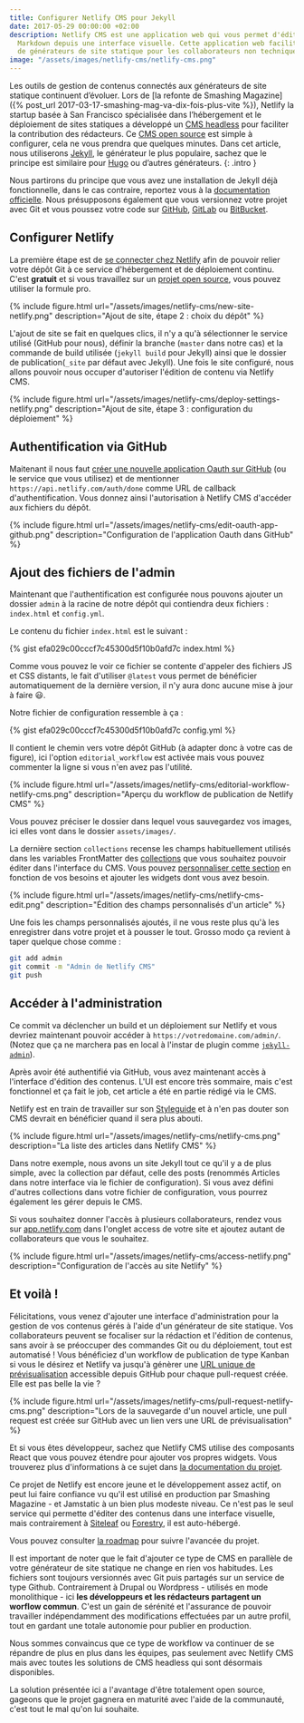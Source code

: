 ```yaml
---
title: Configurer Netlify CMS pour Jekyll
date: 2017-05-29 00:00:00 +02:00
description: Netlify CMS est une application web qui vous permet d'éditer vos fichiers
  Markdown depuis une interface visuelle. Cette application web facilite l'utilisation
  de générateurs de site statique pour les collaborateurs non techniques.
image: "/assets/images/netlify-cms/netlify-cms.png"
---
```


Les outils de gestion de contenus connectés aux générateurs de site statique
continuent d’évoluer. Lors de [la refonte de Smashing Magazine]({% post_url
2017-03-17-smashing-mag-va-dix-fois-plus-vite %}), Netlify la startup basée à
San Francisco spécialisée dans l’hébergement et le déploiement de sites
statiques a développé un [CMS headless](https://www.netlifycms.org/) pour
faciliter la contribution des rédacteurs. Ce [CMS open
source](https://www.netlify.com/blog/2017/03/17/an-open-source-cms-with-a-git-centric-workflow/)
est simple à configurer, cela ne vous prendra que quelques minutes. Dans cet
article, nous utiliserons [Jekyll](https://jekyllrb.com/), le générateur le plus
populaire, sachez que le principe est similaire pour [Hugo](https://gohugo.io/)
ou d’autres générateurs.
{: .intro }

Nous partirons du principe que vous avez une installation de Jekyll déjà
fonctionnelle, dans le cas contraire, reportez vous à la [documentation
officielle](https://jekyllrb.com/docs/installation/). Nous présupposons
également que vous versionnez votre projet avec Git et vous poussez votre code
sur [GitHub](https://github.com), [GitLab](https://gitlab.com) ou
[BitBucket](https://bitbucket.org/).

## Configurer Netlify

La première étape est de [se connecter chez
Netlify](https://app.netlify.com/signup) afin de pouvoir relier votre dépôt Git
à ce service d'hébergement et de déploiement continu. C'est **gratuit** et si
vous travaillez sur un [projet open source](https://www.netlify.com/open-source/),
vous pouvez utiliser la formule pro.

{% include figure.html url="/assets/images/netlify-cms/new-site-netlify.png"
description="Ajout de site, étape 2 : choix du dépôt" %}

L'ajout de site se fait en quelques clics, il n'y a qu'à sélectionner le service
utilisé (GitHub pour nous), définir la branche (`master` dans notre cas) et la
commande de build utilisée (`jekyll build` pour Jekyll) ainsi que le dossier de
publication(`_site` par défaut avec Jekyll). Une fois le site configuré, nous
allons pouvoir nous occuper d'autoriser l'édition de contenu via Netlify CMS.

{% include figure.html
url="/assets/images/netlify-cms/deploy-settings-netlify.png" description="Ajout
de site, étape 3 : configuration du déploiement" %}

## Authentification via GitHub

Maitenant il nous faut [créer une nouvelle application Oauth sur
GitHub](https://github.com/settings/applications/new) (ou le service que vous
utilisez) et de mentionner `https://api.netlify.com/auth/done` comme URL de
callback d'authentification. Vous donnez ainsi l'autorisation à Netlify CMS
d'accéder aux fichiers du dépôt.

{% include figure.html
url="/assets/images/netlify-cms/edit-oauth-app-github.png"
description="Configuration de l'application Oauth dans GitHub" %}

## Ajout des fichiers de l'admin

Maintenant que l'authentification est configurée nous pouvons ajouter un dossier
`admin` à la racine de notre dépôt qui contiendra deux fichiers : `index.html`
et `config.yml`.

Le contenu du fichier `index.html` est le suivant : 

{% gist efa029c00cccf7c45300d5f10b0afd7c index.html %}

Comme vous pouvez le voir ce fichier se contente d'appeler des fichiers JS et
CSS distants, le fait d'utiliser `@latest` vous permet de bénéficier
automatiquement de la dernière version, il n'y aura donc aucune mise à jour à
faire 😃.

Notre fichier de configuration ressemble à ça :

{% gist efa029c00cccf7c45300d5f10b0afd7c config.yml %}

Il contient le chemin vers votre dépôt GitHub (à adapter donc à votre cas de
figure), ici l'option `editorial_workflow` est activée mais vous pouvez
commenter la ligne si vous n'en avez pas l'utilité.

{% include figure.html
url="/assets/images/netlify-cms/editorial-workflow-netlify-cms.png"
description="Aperçu du workflow de publication de Netlify CMS" %}

Vous pouvez préciser le dossier dans lequel vous sauvegardez vos images, ici
elles vont dans le dossier `assets/images/`.

La dernière section `collections` recense les champs habituellement utilisés
dans les variables FrontMatter des
[collections](https://jekyllrb.com/docs/collections/) que vous souhaitez pouvoir
éditer dans l'interface du CMS. Vous pouvez [personnaliser cette
section](https://github.com/netlify/netlify-cms/blob/master/docs/quick-start.md#collections)
en fonction de vos besoins et ajouter les widgets dont vous avez besoin.

{% include figure.html url="/assets/images/netlify-cms/netlify-cms-edit.png"
description="Édition des champs personnalisés d'un article" %}

Une fois les champs personnalisés ajoutés, il ne vous reste plus qu'à les
enregistrer dans votre projet et à pousser le tout. Grosso modo ça revient à
taper quelque chose comme :

```sh
git add admin
git commit -m "Admin de Netlify CMS"
git push
```

## Accéder à l'administration

Ce commit va déclencher un build et un déploiement sur Netlify et vous devriez
maintenant pouvoir accéder à `https://votredomaine.com/admin/`. (Notez que ça ne
marchera pas en local à l'instar de plugin comme
[`jekyll-admin`](https://github.com/jekyll/jekyll-admin)).

Après avoir été authentifié via GitHub, vous avez maintenant accès à l'interface
d'édition des contenus. L'UI est encore très sommaire, mais c'est fonctionnel et
ça fait le job, cet article a été en partie rédigé via le CMS.

Netlify est en train de travailler sur son
[Styleguide](https://styleguide.netlify.com/) et à n'en pas douter son CMS
devrait en bénéficier quand il sera plus abouti.

{% include figure.html url="/assets/images/netlify-cms/netlify-cms.png"
description="La liste des articles dans Netlify CMS" %}

Dans notre exemple, nous avons un site Jekyll tout ce qu'il y a de plus simple,
avec la collection par défaut, celle des posts (renommés Articles dans notre
interface via le fichier de configuration). Si vous avez défini d'autres
collections dans votre fichier de configuration, vous pourrez également les
gérer depuis le CMS.

Si vous souhaitez donner l'accès à plusieurs collaborateurs, rendez vous sur
[app.netlify.com](https://app.netlify.com/) dans l'onglet access de votre site
et ajoutez autant de collaborateurs que vous le souhaitez.

{% include figure.html url="/assets/images/netlify-cms/access-netlify.png"
description="Configuration de l'accès au site Netlify" %}

## Et voilà !

Félicitations, vous venez d'ajouter une interface d'administration pour la
gestion de vos contenus gérés à l'aide d'un générateur de site statique. Vos
collaborateurs peuvent se focaliser sur la rédaction et l'édition de contenus,
sans avoir à se préoccuper des commandes Git ou du déploiement, tout est
automatisé ! Vous bénéficiez d'un workflow de publication de type Kanban si vous
le désirez et Netlify va jusqu'à génèrer une [URL unique de
prévisualisation](https://www.youtube.com/watch?v=s_4UL9oAcVE) accessible depuis
GitHub pour chaque pull-request créée. Elle est pas belle la vie ?

{% include figure.html
url="/assets/images/netlify-cms/pull-request-netlify-cms.png" description="Lors
de la sauvegarde d'un nouvel article, une pull request est créée sur GitHub avec
un lien vers une URL de prévisualisation" %}

Et si vous êtes développeur, sachez que Netlify CMS utilise des composants React
que vous pouvez étendre pour ajouter vos propres widgets. Vous trouverez plus
d'informations à ce sujet dans [la documentation du
projet](https://www.netlifycms.org/docs/).

Ce projet de Netlify est encore jeune et le développement assez actif, on peut
lui faire confiance vu qu'il est utilisé en production par Smashing Magazine -
et Jamstatic à un bien plus modeste niveau. Ce n'est pas le seul service qui
permette d'éditer des contenus dans une interface visuelle, mais contrairement à
[Siteleaf](https://siteleaf.com) ou [Forestry](https://forestry.io), il est
auto-hébergé.

Vous pouvez consulter [la
roadmap](https://github.com/netlify/netlify-cms/projects/3) pour suivre
l'avancée du projet.

Il est important de noter que le fait d'ajouter ce type de CMS en parallèle de
votre générateur de site statique ne change en rien vos habitudes. Les fichiers
sont toujours versionnés avec Git puis partagés sur un service de type Github.
Contrairement à Drupal ou Wordpress - utilisés en mode monolithique - ici **les
développeurs et les rédacteurs partagent un worflow commun**. C'est un gain de
sérénité et l'assurance de pouvoir travailler indépendamment des modifications
effectuées par un autre profil, tout en gardant une totale autonomie pour
publier en production.

Nous sommes convaincus que ce type de workflow va continuer de se répandre de
plus en plus dans les équipes, pas seulement avec Netlify CMS mais avec toutes
les solutions de CMS headless qui sont désormais disponibles.

La solution présentée ici a l'avantage d'être totalement open source, gageons
que le projet gagnera en maturité avec l'aide de la communauté, c'est tout le
mal qu'on lui souhaite.
